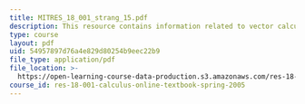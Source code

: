 ```yaml
---
title: MITRES_18_001_strang_15.pdf
description: This resource contains information related to vector calculus.
type: course
layout: pdf
uid: 54957897d76a4e829d80254b9eec22b9
file_type: application/pdf
file_location: >-
  https://open-learning-course-data-production.s3.amazonaws.com/res-18-001-calculus-online-textbook-spring-2005/54957897d76a4e829d80254b9eec22b9_MITRES_18_001_strang_15.pdf
course_id: res-18-001-calculus-online-textbook-spring-2005
---
```

